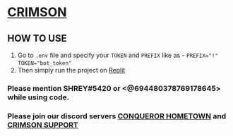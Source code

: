 # [CRIMSON](https://discord.com/api/oauth2/authorize?client_id=816609748480688159&permissions=8&scope=bot)
## HOW TO USE 
1. Go to `.env` file and specify your `TOKEN` and `PREFIX` like as - `PREFIX="!"` `TOKEN="bot_token"`
2. Then simply run the project on [Replit](https://repl.it.com)

### Please mention SHREY#5420 or <@694480378769178645> while using code.
### Please join our discord servers [CONQUEROR HOMETOWN](https://discord.gg/chop) and [CRIMSON SUPPORT](https://discord.gg/an3CGcNppk)